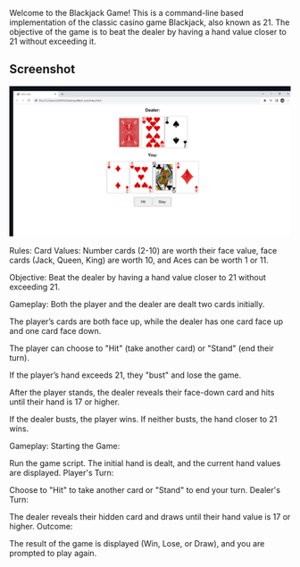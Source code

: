 

Welcome to the Blackjack Game! This is a command-line based implementation of the classic casino game Blackjack, also known as 21. The objective of the game is to beat the dealer by having a hand value closer to 21 without exceeding it.


## Screenshot
![alt text](<Screenshot 2024-05-21 165650.png>)

Rules:
Card Values: Number cards (2-10) are worth their face value, face cards (Jack, Queen, King) are worth 10, and Aces can be worth 1 or 11.

Objective: Beat the dealer by having a hand value closer to 21 without exceeding 21.

Gameplay:
Both the player and the dealer are dealt two cards initially.

The player’s cards are both face up, while the dealer has one card face up and one card face down.

The player can choose to "Hit" (take another card) or "Stand" (end their turn).

If the player’s hand exceeds 21, they "bust" and lose the game.

After the player stands, the dealer reveals their face-down card and hits until their hand is 17 or higher.

If the dealer busts, the player wins. If neither busts, the hand closer to 21 wins.


Gameplay:
Starting the Game:

Run the game script.
The initial hand is dealt, and the current hand values are displayed.
Player's Turn:

Choose to "Hit" to take another card or "Stand" to end your turn.
Dealer's Turn:

The dealer reveals their hidden card and draws until their hand value is 17 or higher.
Outcome:

The result of the game is displayed (Win, Lose, or Draw), and you are prompted to play again.